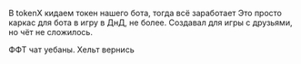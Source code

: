 В tokenX кидаем токен нашего бота, тогда всё заработает
Это просто каркас для бота в игру в ДнД, не более. Создавал для игры с друзьями, но чёт не сложилось.

ФФТ чат уебаны. Хельт вернись
